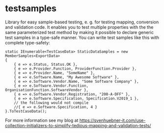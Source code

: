# testsamples
Library for easy sample-based testing, e. g. for testing mapping, conversion and validation code.
It enables you to test multiple properties with the the same parameterized test method by making it possible to declare generic test samples in a type-safe manner.
You can write test samples like this with complete type-safety:
```
static IEnumerable<TestCaseData> StaticDataSamples = new MemberSamples<ExportData>
{
    { e => e.Status, Status.OK },
    { e => e.Provider.Function, ProviderFunction.Provider },
    { e => e.Provider.Name, "SomeName" },
    { e => e.Software.Name, "My Awesome Software" },
    { e => e.Software.Vendor.Name, "Some Software Company" },
    { e => e.Software.Vendor.Function, OrganisationFunction.SoftwareVendor },
    { e => e.Software.Vendor.Registration, "200-A-DFF" },
    { e => e.Software.Specification, Specification.V2019_1 },
    // the following would not compile
    //{ e => e.Software.Specification, 4 }
}.ToTestCaseData();
```

For more information see my blog at https://svenhuebner-it.com/use-collection-initializers-to-simplify-tedious-mapping-and-validation-tests/
